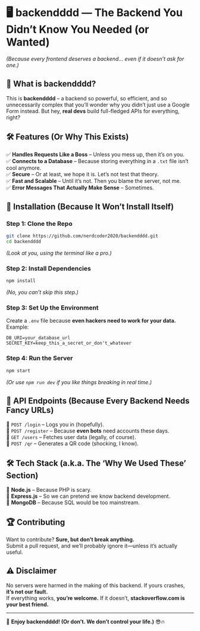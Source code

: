 # 🖥️ backendddd — The Backend You Didn’t Know You Needed (or Wanted)  
*(Because every frontend deserves a backend… even if it doesn’t ask for one.)*  

## 🎯 What is backendddd?  
This is **backendddd** – a backend so powerful, so efficient, and so unnecessarily complex that you’ll wonder why you didn’t just use a Google Form instead. But hey, **real devs** build full-fledged APIs for everything, right?  

## 🛠 Features (Or Why This Exists)  
✅ **Handles Requests Like a Boss** – Unless you mess up, then it’s on you.  
✅ **Connects to a Database** – Because storing everything in a `.txt` file isn’t cool anymore.  
✅ **Secure** – Or at least, we hope it is. Let’s not test that theory.  
✅ **Fast and Scalable** – Until it’s not. Then you blame the server, not me.  
✅ **Error Messages That Actually Make Sense** – Sometimes.  

## 🔧 Installation (Because It Won’t Install Itself)  
### Step 1: Clone the Repo  
```sh
git clone https://github.com/nerdcoder2020/backendddd.git
cd backendddd
```
_(Look at you, using the terminal like a pro.)_  

### Step 2: Install Dependencies  
```sh
npm install
```
_(No, you can’t skip this step.)_  

### Step 3: Set Up the Environment  
Create a `.env` file because **even hackers need to work for your data.**  
Example:  
```
DB_URI=your_database_url
SECRET_KEY=keep_this_a_secret_or_don't_whatever
```

### Step 4: Run the Server  
```sh
npm start
```
_(Or use `npm run dev` if you like things breaking in real time.)_  

## 📜 API Endpoints (Because Every Backend Needs Fancy URLs)  
🔹 `POST /login` – Logs you in (hopefully).  
🔹 `POST /register` – Because **even bots** need accounts these days.  
🔹 `GET /users` – Fetches user data (legally, of course).  
🔹 `POST /qr` – Generates a QR code (shocking, I know).  

## 🛠 Tech Stack (a.k.a. The ‘Why We Used These’ Section)  
🔹 **Node.js** – Because PHP is scary.  
🔹 **Express.js** – So we can pretend we know backend development.  
🔹 **MongoDB** – Because SQL would be too mainstream.  

## 🏆 Contributing  
Want to contribute? **Sure, but don’t break anything.**  
Submit a pull request, and we’ll probably ignore it—unless it’s actually useful.  

## ⚠ Disclaimer  
No servers were harmed in the making of this backend. If yours crashes, **it’s not our fault.**  
If everything works, **you’re welcome.** If it doesn’t, **stackoverflow.com is your best friend.**  

---

🎉 **Enjoy backendddd! (Or don’t. We don’t control your life.)** 😎🔥  

